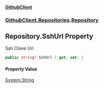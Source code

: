 #### [GithubClient](index.md 'index')
### [GithubClient.Repositories](GithubClient.Repositories.md 'GithubClient.Repositories').[Repository](GithubClient.Repositories.Repository.md 'GithubClient.Repositories.Repository')

## Repository.SshUrl Property

Ssh Clone Url

```csharp
public string? SshUrl { get; set; }
```

#### Property Value
[System.String](https://docs.microsoft.com/en-us/dotnet/api/System.String 'System.String')